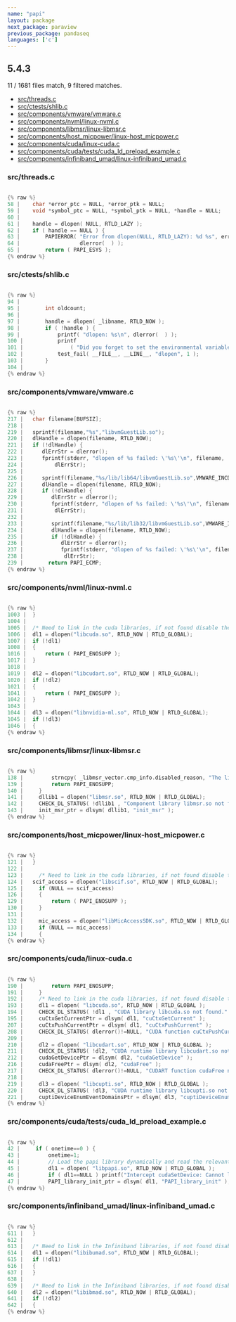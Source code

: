 ```yaml
---
name: "papi"
layout: package
next_package: paraview
previous_package: pandaseq
languages: ['c']
---
```

## 5.4.3
11 / 1681 files match, 9 filtered matches.

 - [src/threads.c](#srcthreadsc)
 - [src/ctests/shlib.c](#srcctestsshlibc)
 - [src/components/vmware/vmware.c](#srccomponentsvmwarevmwarec)
 - [src/components/nvml/linux-nvml.c](#srccomponentsnvmllinux-nvmlc)
 - [src/components/libmsr/linux-libmsr.c](#srccomponentslibmsrlinux-libmsrc)
 - [src/components/host_micpower/linux-host_micpower.c](#srccomponentshost_micpowerlinux-host_micpowerc)
 - [src/components/cuda/linux-cuda.c](#srccomponentscudalinux-cudac)
 - [src/components/cuda/tests/cuda_ld_preload_example.c](#srccomponentscudatestscuda_ld_preload_examplec)
 - [src/components/infiniband_umad/linux-infiniband_umad.c](#srccomponentsinfiniband_umadlinux-infiniband_umadc)

### src/threads.c

```c

{% raw %}
58 | 	char *error_ptc = NULL, *error_ptk = NULL;
59 | 	void *symbol_ptc = NULL, *symbol_ptk = NULL, *handle = NULL;
60 | 
61 | 	handle = dlopen( NULL, RTLD_LAZY );
62 | 	if ( handle == NULL ) {
63 | 		PAPIERROR( "Error from dlopen(NULL, RTLD_LAZY): %d %s", errno,
64 | 				   dlerror(  ) );
65 | 		return ( PAPI_ESYS );
{% endraw %}

```
### src/ctests/shlib.c

```c

{% raw %}
94 | 
95 | 		int oldcount;
96 | 
97 | 		handle = dlopen( _libname, RTLD_NOW );
98 | 		if ( !handle ) {
99 | 			printf( "dlopen: %s\n", dlerror(  ) );
100 | 			printf
101 | 				( "Did you forget to set the environmental variable LIBPATH (in AIX) or LD_LIBRARY_PATH (in linux) ?\n" );
102 | 			test_fail( __FILE__, __LINE__, "dlopen", 1 );
103 | 		}
104 | 
{% endraw %}

```
### src/components/vmware/vmware.c

```c

{% raw %}
217 | 	char filename[BUFSIZ];
218 | 
219 | 	sprintf(filename,"%s","libvmGuestLib.so");
220 | 	dlHandle = dlopen(filename, RTLD_NOW);
221 | 	if (!dlHandle) {
222 | 	   dlErrStr = dlerror();
223 | 	   fprintf(stderr, "dlopen of %s failed: \'%s\'\n", filename, 
224 | 		   dlErrStr);
225 | 
226 | 	   sprintf(filename,"%s/lib/lib64/libvmGuestLib.so",VMWARE_INCDIR);
227 | 	   dlHandle = dlopen(filename, RTLD_NOW);
228 | 	   if (!dlHandle) {
229 | 	      dlErrStr = dlerror();
230 | 	      fprintf(stderr, "dlopen of %s failed: \'%s\'\n", filename, 
231 | 		   dlErrStr);
232 | 
233 | 	      sprintf(filename,"%s/lib/lib32/libvmGuestLib.so",VMWARE_INCDIR);
234 | 	      dlHandle = dlopen(filename, RTLD_NOW);
235 | 	      if (!dlHandle) {
236 | 	         dlErrStr = dlerror();
237 | 	         fprintf(stderr, "dlopen of %s failed: \'%s\'\n", filename, 
238 | 		      dlErrStr);
239 | 		 return PAPI_ECMP;
{% endraw %}

```
### src/components/nvml/linux-nvml.c

```c

{% raw %}
1003 | 	}
1004 | 
1005 | 	/* Need to link in the cuda libraries, if not found disable the component */
1006 | 	dl1 = dlopen("libcuda.so", RTLD_NOW | RTLD_GLOBAL);
1007 | 	if (!dl1)
1008 | 	{
1016 | 		return ( PAPI_ENOSUPP );
1017 | 	}
1018 | 
1019 | 	dl2 = dlopen("libcudart.so", RTLD_NOW | RTLD_GLOBAL);
1020 | 	if (!dl2)
1021 | 	{
1041 | 		return ( PAPI_ENOSUPP );
1042 | 	}
1043 | 
1044 | 	dl3 = dlopen("libnvidia-ml.so", RTLD_NOW | RTLD_GLOBAL);
1045 | 	if (!dl3)
1046 | 	{
{% endraw %}

```
### src/components/libmsr/linux-libmsr.c

```c

{% raw %}
138 |         strncpy( _libmsr_vector.cmp_info.disabled_reason, "The libmsr component REQUIRES dynamic linking capabilities.", PAPI_MAX_STR_LEN);
139 |         return PAPI_ENOSUPP;
140 |     }
141 |     dllib1 = dlopen("libmsr.so", RTLD_NOW | RTLD_GLOBAL);
142 |     CHECK_DL_STATUS( !dllib1 , "Component library libmsr.so not found." );
143 |     init_msr_ptr = dlsym( dllib1, "init_msr" );
{% endraw %}

```
### src/components/host_micpower/linux-host_micpower.c

```c

{% raw %}
121 | 	}
122 | 
123 | 	  /* Need to link in the cuda libraries, if not found disable the component */
124 | 	scif_access = dlopen("libscif.so", RTLD_NOW | RTLD_GLOBAL);
125 |     if (NULL == scif_access)
126 |     {
129 |         return ( PAPI_ENOSUPP );
130 |     }
131 | 
132 |     mic_access = dlopen("libMicAccessSDK.so", RTLD_NOW | RTLD_GLOBAL);
133 |     if (NULL == mic_access)
134 |     {
{% endraw %}

```
### src/components/cuda/linux-cuda.c

```c

{% raw %}
190 |         return PAPI_ENOSUPP;
191 |     }
192 |     /* Need to link in the cuda libraries, if not found disable the component */
193 |     dl1 = dlopen( "libcuda.so", RTLD_NOW | RTLD_GLOBAL );
194 |     CHECK_DL_STATUS( !dl1 , "CUDA library libcuda.so not found." );
195 |     cuCtxGetCurrentPtr = dlsym( dl1, "cuCtxGetCurrent" );
207 |     cuCtxPushCurrentPtr = dlsym( dl1, "cuCtxPushCurrent" );
208 |     CHECK_DL_STATUS( dlerror()!=NULL, "CUDA function cuCtxPushCurrent not found." );
209 | 
210 |     dl2 = dlopen( "libcudart.so", RTLD_NOW | RTLD_GLOBAL );
211 |     CHECK_DL_STATUS( !dl2, "CUDA runtime library libcudart.so not found." );
212 |     cudaGetDevicePtr = dlsym( dl2, "cudaGetDevice" );
216 |     cudaFreePtr = dlsym( dl2, "cudaFree" );
217 |     CHECK_DL_STATUS( dlerror()!=NULL, "CUDART function cudaFree not found." );
218 | 
219 |     dl3 = dlopen( "libcupti.so", RTLD_NOW | RTLD_GLOBAL );
220 |     CHECK_DL_STATUS( !dl3, "CUDA runtime library libcupti.so not found." );
221 |     cuptiDeviceEnumEventDomainsPtr = dlsym( dl3, "cuptiDeviceEnumEventDomains" );
{% endraw %}

```
### src/components/cuda/tests/cuda_ld_preload_example.c

```c

{% raw %}
42 |     if ( onetime==0 ) {
43 |         onetime=1;
44 |         // Load the papi library dynamically and read the relevant functions
45 |         dl1 = dlopen( "libpapi.so", RTLD_NOW | RTLD_GLOBAL );
46 |         if ( dl1==NULL ) printf("Intercept cudaSetDevice: Cannot load libpapi.so\n");
47 |         PAPI_library_init_ptr = dlsym( dl1, "PAPI_library_init" );
{% endraw %}

```
### src/components/infiniband_umad/linux-infiniband_umad.c

```c

{% raw %}
611 | 	}
612 | 
613 | 	/* Need to link in the Infiniband libraries, if not found disable the component */
614 | 	dl1 = dlopen("libibumad.so", RTLD_NOW | RTLD_GLOBAL);
615 | 	if (!dl1)
616 | 	{
637 | 	}
638 | 
639 | 	/* Need to link in the Infiniband libraries, if not found disable the component */
640 | 	dl2 = dlopen("libibmad.so", RTLD_NOW | RTLD_GLOBAL);
641 | 	if (!dl2)
642 | 	{
{% endraw %}

```